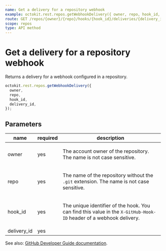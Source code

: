 ```yaml
---
name: Get a delivery for a repository webhook
example: octokit.rest.repos.getWebhookDelivery({ owner, repo, hook_id, delivery_id })
route: GET /repos/{owner}/{repo}/hooks/{hook_id}/deliveries/{delivery_id}
scope: repos
type: API method
---
```


# Get a delivery for a repository webhook

Returns a delivery for a webhook configured in a repository.

```js
octokit.rest.repos.getWebhookDelivery({
  owner,
  repo,
  hook_id,
  delivery_id,
});
```

## Parameters

<table>
  <thead>
    <tr>
      <th>name</th>
      <th>required</th>
      <th>description</th>
    </tr>
  </thead>
  <tbody>
    <tr><td>owner</td><td>yes</td><td>

The account owner of the repository. The name is not case sensitive.

</td></tr>
<tr><td>repo</td><td>yes</td><td>

The name of the repository without the `.git` extension. The name is not case sensitive.

</td></tr>
<tr><td>hook_id</td><td>yes</td><td>

The unique identifier of the hook. You can find this value in the `X-GitHub-Hook-ID` header of a webhook delivery.

</td></tr>
<tr><td>delivery_id</td><td>yes</td><td>

</td></tr>
  </tbody>
</table>

See also: [GitHub Developer Guide documentation](https://docs.github.com/rest/webhooks/repo-deliveries#get-a-delivery-for-a-repository-webhook).
